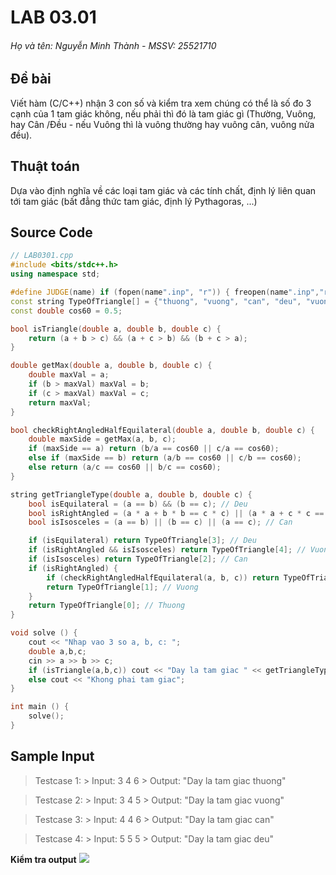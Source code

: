 # LAB 03.01
###### Họ và tên: Nguyễn Minh Thành - MSSV: 25521710
## Đề bài
Viết hàm (C/C++) nhận 3 con số và kiểm tra xem chúng có thể là số đo 3 cạnh của 1 tam giác không, nếu phải thì đó là tam giác gì (Thường, Vuông, hay Cân /Đều - nếu Vuông thì là  vuông thường hay vuông cân, vuông nửa đều).

## Thuật toán
Dựa vào định nghĩa về các loại tam giác và các tính chất, định lý liên quan tới tam giác (bất đẳng thức tam giác, định lý Pythagoras, ...)

## Source Code
```c++
// LAB0301.cpp
#include <bits/stdc++.h>
using namespace std;

#define JUDGE(name) if (fopen(name".inp", "r")) { freopen(name".inp","r",stdin); freopen(name".out","w",stdout); }
const string TypeOfTriangle[] = {"thuong", "vuong", "can", "deu", "vuong can", "vuong nua deu"}; // = [0...5]
const double cos60 = 0.5;

bool isTriangle(double a, double b, double c) {
    return (a + b > c) && (a + c > b) && (b + c > a);
}

double getMax(double a, double b, double c) {
    double maxVal = a;
    if (b > maxVal) maxVal = b;
    if (c > maxVal) maxVal = c;
    return maxVal;
}

bool checkRightAngledHalfEquilateral(double a, double b, double c) {
    double maxSide = getMax(a, b, c);
    if (maxSide == a) return (b/a == cos60 || c/a == cos60);
    else if (maxSide == b) return (a/b == cos60 || c/b == cos60);
    else return (a/c == cos60 || b/c == cos60);
}

string getTriangleType(double a, double b, double c) {
    bool isEquilateral = (a == b) && (b == c); // Deu
    bool isRightAngled = (a * a + b * b == c * c) || (a * a + c * c == b * b) || (b * b + c * c == a * a); // Vuong
    bool isIsosceles = (a == b) || (b == c) || (a == c); // Can

    if (isEquilateral) return TypeOfTriangle[3]; // Deu
    if (isRightAngled && isIsosceles) return TypeOfTriangle[4]; // Vuong Can
    if (isIsosceles) return TypeOfTriangle[2]; // Can
    if (isRightAngled) {
        if (checkRightAngledHalfEquilateral(a, b, c)) return TypeOfTriangle[5]; // Vuong nua deu
        return TypeOfTriangle[1]; // Vuong
    }
    return TypeOfTriangle[0]; // Thuong
}

void solve () {
    cout << "Nhap vao 3 so a, b, c: ";
    double a,b,c;
    cin >> a >> b >> c;
    if (isTriangle(a,b,c)) cout << "Day la tam giac " << getTriangleType(a,b,c);
    else cout << "Khong phai tam giac";
}

int main () {
    solve();
}
```

## Sample Input
> Testcase 1:
    > Input: 3 4 6
    > Output: "Day la tam giac thuong"

> Testcase 2: 
    > Input: 3 4 5
    > Output: "Day la tam giac vuong"

> Testcase 3:
    > Input: 4 4 6
    > Output: "Day la tam giac can"

> Testcase 4:
    > Input: 5 5 5
    > Output: "Day la tam giac deu"

**Kiểm tra output**
![](https://media.discordapp.net/attachments/961544480366931969/1433621276995620926/image.png?ex=69055b5b&is=690409db&hm=258225dbc592fbd1390761023e7f966bf7b54557684af55cddab3572aa973614&=&format=webp&quality=lossless&width=699&height=354)